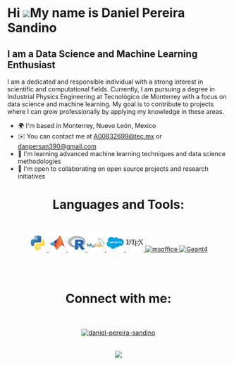 Hi ![](https://user-images.githubusercontent.com/18350557/176309783-0785949b-9127-417c-8b55-ab5a4333674e.gif)My name is Daniel Pereira Sandino
==================================================================================================================================

I am a Data Science and Machine Learning Enthusiast
----------------------------------------------------

I am a dedicated and responsible individual with a strong interest in scientific and computational fields. Currently, I am pursuing a degree in Industrial Physics Engineering at Tecnológico de Monterrey with a focus on data science and machine learning. My goal is to contribute to projects where I can grow professionally by applying my knowledge in these areas.

* 🌍  I'm based in Monterrey, Nuevo León, Mexico
* ✉️  You can contact me at [A00832699@tec.mx](mailto:A00832699@tec.mx) or [danpersan390@gmail.com](mailto:danpersan390@gmail.com)
* 🧠  I'm learning advanced machine learning techniques and data science methodologies
* 🤝  I'm open to collaborating on open source projects and research initiatives

<h1 align="center">Languages and Tools:</h1>
<br/> 
<p align="center"> 
<a href="https://www.python.org/" target="_blank" rel="noreferrer"> <img src="https://raw.githubusercontent.com/devicons/devicon/master/icons/python/python-original.svg" alt="python" width="40" height="40"/> </a> 
<a href="https://www.mathworks.com/products/matlab.html" target="_blank" rel="noreferrer"> <img src="https://raw.githubusercontent.com/devicons/devicon/master/icons/matlab/matlab-original.svg" alt="matlab" width="40" height="40"/> </a> 
<a href="https://www.r-project.org/" target="_blank" rel="noreferrer"> <img src="https://raw.githubusercontent.com/devicons/devicon/master/icons/r/r-original.svg" alt="r" width="40" height="40"/> </a> 
<a href="https://www.mysql.com/" target="_blank" rel="noreferrer"> <img src="https://raw.githubusercontent.com/devicons/devicon/master/icons/mysql/mysql-original-wordmark.svg" alt="mysql" width="40" height="40"/> </a> 
<a href="https://www.salesforce.com/" target="_blank" rel="noreferrer"> <img src="https://raw.githubusercontent.com/devicons/devicon/master/icons/salesforce/salesforce-original.svg" alt="salesforce" width="40" height="40"/> </a> 
<a href="https://www.latex-project.org/" target="_blank" rel="noreferrer"> <img src="https://raw.githubusercontent.com/devicons/devicon/master/icons/latex/latex-original.svg" alt="latex" width="40" height="40"/> </a> 
<a href="https://www.microsoft.com/en-us/microsoft-365" target="_blank" rel="noreferrer"> <img src="https://upload.wikimedia.org/wikipedia/commons/thumb/5/5f/Microsoft_Office_Logo_%282016%29.svg/200px-Microsoft_Office_Logo_%282016%29.svg.png" alt="msoffice" width="40" height="40"/> </a>
<a href="https://geant4.web.cern.ch/" target="_blank" rel="noreferrer"> <img src="https://upload.wikimedia.org/wikipedia/commons/thumb/5/56/Geant4_logo.png/300px-Geant4_logo.png" alt="Geant4" width="40" height="40"/> </a> 
</p>
<br/>  
<br/>


</div>

<h1 align="center">Connect with me:</h1>
<br/> 
<p align="center">
<a href="https://www.linkedin.com/in/daniel-pereira-sandino-1560a6235/" target="blank"><img align="center" src="https://raw.githubusercontent.com/rahuldkjain/github-profile-readme-generator/master/src/images/icons/Social/linked-in-alt.svg" alt="daniel-pereira-sandino" height="30" width="40" /></a>
</p>  
<br/> 



<div align="center"> <img src="https://komarev.com/ghpvc/?username=danielpereira-sandino&&style=flat-square" align="center" /> </div>
